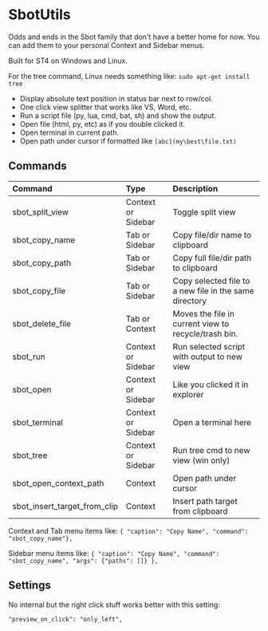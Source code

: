 # SbotUtils

Odds and ends in the Sbot family that don't have a better home for now. You can add them to your personal 
Context and Sidebar menus.

Built for ST4 on Windows and Linux.

For the tree command, Linux needs something like: `sudo apt-get install tree`

- Display absolute text position in status bar next to row/col.
- One click view splitter that works like VS, Word, etc.
- Run a script file (py, lua, cmd, bat, sh) and show the output.
- Open file (html, py, etc) as if you double clicked it.
- Open terminal in current path.
- Open path under cursor if formatted like `[abc](my\best\file.txt)`


## Commands
| Command                         | Type                | Description                                            |
| :--------                       | :-------            | :-------                                               |
| sbot_split_view                 | Context or Sidebar  | Toggle split view                                      |
| sbot_copy_name                  | Tab or Sidebar      | Copy file/dir name to clipboard                        |
| sbot_copy_path                  | Tab or Sidebar      | Copy full file/dir path to clipboard                   |
| sbot_copy_file                  | Tab or Sidebar      | Copy selected file to a new file in the same directory |
| sbot_delete_file                | Tab or Context      | Moves the file in current view to recycle/trash bin.   |
| sbot_run                        | Context or Sidebar  | Run selected script with output to new view            |
| sbot_open                       | Context or Sidebar  | Like you clicked it in explorer                        |
| sbot_terminal                   | Context or Sidebar  | Open a terminal here                                   |
| sbot_tree                       | Context or Sidebar  | Run tree cmd to new view (win only)                    |
| sbot_open_context_path          | Context             | Open path under cursor                                 |
| sbot_insert_target_from_clip    | Context             | Insert path target from clipboard                      |

Context and Tab menu items like:
`{ "caption": "Copy Name", "command": "sbot_copy_name"},`

Sidebar menu items like:
`{ "caption": "Copy Name", "command": "sbot_copy_name", "args": {"paths": []} },`


## Settings
No internal but the right click stuff works better with this setting:
```
"preview_on_click": "only_left",
```
